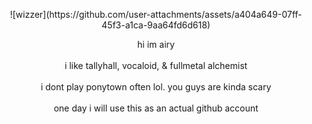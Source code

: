 <p align="center"> ![wizzer](https://github.com/user-attachments/assets/a404a649-07ff-45f3-a1ca-9aa64fd6d618) </p>
<center>hi im airy</center><br>
<center>i like tallyhall, vocaloid, & fullmetal alchemist</center><br>
<center>i dont play ponytown often lol. you guys are kinda scary</center><br>
<center>one day i will use this as an actual github account</center>
